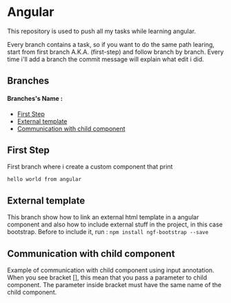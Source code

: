 # Angular 
This repository is used to push all my tasks while  learning angular.

Every branch contains a task, so if you want to do the same path learing, start from first branch A.K.A. (first-step) and follow branch by branch. Every time i'll add a branch the commit message will explain what edit i did.

## Branches
#### Branches's Name :
* [First Step](#first-step)
* [External template](#external-template)
* [Communication with child component](#communication-with-child-component)

## First Step
First branch where i create a custom component that print  
```
hello world from angular
```

## External template

This branch show how to link an external html template in a angular component and also how to include external stuff in the project, in this case bootstrap. Before to include it, run : 
``` npm install ngf-bootstrap --save ```

## Communication with child component
Example of communication with child component using input annotation. When you see bracket [], this mean that you pass a parameter to child component. The parameter inside bracket must have the same name of the child component. 
